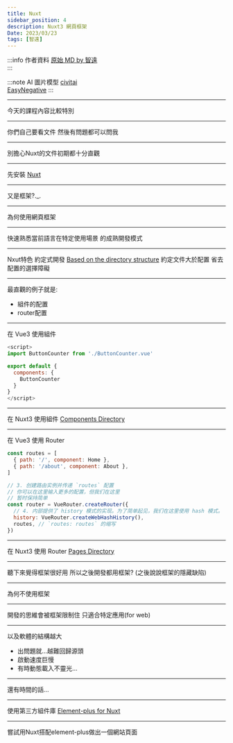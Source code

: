 ```yaml
---
title: Nuxt
sidebar_position: 4
description: Nuxt3 網頁框架
Date: 2023/03/23
tags: [智遠]
---
```


:::info 作者資料
[原始 MD by 智遠](https://hackmd.io/@SSu0I1JSQLWpYhA1iVAKZg/ryHiAX_g3#/)  
:::

:::note AI 圖片模型
[civitai](https://civitai.com/)  
[EasyNegative](https://huggingface.co/datasets/gsdf/EasyNegative)
:::


---

今天的課程內容比較特別

----

你們自己要看文件 然後有問題都可以問我

----

別擔心Nuxt的文件初期都十分直觀

---

先安裝 [Nuxt](https://nuxt.com/docs/getting-started/installation)

---

又是框架?._.

---

為何使用網頁框架

----

快速熟悉當前語言在特定使用場景
的成熟開發模式

----

Nxut特色 約定式開發
[Based on the directory structure](https://nuxt.com/docs/guide/concepts/auto-imports#auto-imports)
約定文件大於配置 省去配置的選擇障礙

----

最直觀的例子就是:
- 組件的配置
- router配置

----

在 Vue3 使用組件
```js showLineNumbers
<script>
import ButtonCounter from './ButtonCounter.vue'

export default {
  components: {
    ButtonCounter
  }
}
</script>

```

----

在 Nuxt3 使用組件
[Components Directory](https://nuxt.com/docs/guide/directory-structure/components)

----

在 Vue3 使用 Router
```js showLineNumbers
const routes = [
  { path: '/', component: Home },
  { path: '/about', component: About },
]

// 3. 创建路由实例并传递 `routes` 配置
// 你可以在这里输入更多的配置，但我们在这里
// 暂时保持简单
const router = VueRouter.createRouter({
  // 4. 内部提供了 history 模式的实现。为了简单起见，我们在这里使用 hash 模式。
  history: VueRouter.createWebHashHistory(),
  routes, // `routes: routes` 的缩写
})
```

----

在 Nuxt3 使用 Router
[Pages Directory](https://nuxt.com/docs/guide/directory-structure/pages)

---

聽下來覺得框架很好用 所以之後開發都用框架?
(之後說說框架的隱藏缺陷)

---

為何不使用框架

----

開發的思維會被框架限制住
只適合特定應用(for web)

----

以及軟體的結構越大
- 出問題就...越難回歸源頭
- 啟動速度巨慢
- 有時動態載入不靈光...

---

還有時間的話...

----

使用第三方組件庫
[Element-plus for Nuxt](https://github.com/element-plus/element-plus-nuxt#readme)

----

嘗試用Nuxt搭配element-plus做出一個網站頁面




































